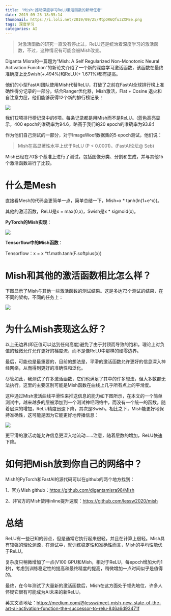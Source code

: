 ```yaml
---
title: 'Mish:撼动深度学习ReLU激活函数的新继任者'
date: 2019-09-25 18:55:14
thumbnail: https://i.loli.net/2019/09/25/MtpOR6Qfu3ZXPEe.png
tags: 深度学习
categories: AI
---
```

> 对激活函数的研究一直没有停止过，ReLU还是统治着深度学习的激活函数，不过，这种情况有可能会被Mish改变。

<!--more-->

Diganta Misra的一篇题为“Mish: A Self Regularized Non-Monotonic Neural Activation Function”的新论文介绍了一个新的深度学习激活函数，该函数在最终准确度上比Swish(+.494%)和ReLU(+ 1.671%)都有提高。

他们的小型FastAI团队使用Mish代替ReLU，打破了之前在FastAI全球排行榜上准确性得分记录的一部分。结合Ranger优化器，Mish激活，Flat + Cosine 退火和自注意力层，他们能够获得12个新的排行榜记录！

<a href="https://sm.ms/image/PZMCh1OpjkRvYqf" target="_blank"><img src="https://i.loli.net/2019/09/25/PZMCh1OpjkRvYqf.jpg" ></a>

我们12项排行榜记录中的6项。每条记录都是用Mish而不是ReLU。(蓝色高亮显示，400 epoch的准确率为94.6，略高于我们的20 epoch的准确率为93.8:)

作为他们自己测试的一部分，对于ImageWoof数据集的5 epoch测试，他们说：

> Mish在高显著性水平上优于ReLU (P < 0.0001)。(FastAI论坛@ Seb)

Mish已经在70多个基准上进行了测试，包括图像分类、分割和生成，并与其他15个激活函数进行了比较。

# 什么是Mesh

直接看Mesh的代码会更简单一点，简单总结一下，Mish=x * tanh(ln(1+e^x))。

其他的激活函数，ReLU是x = max(0,x)，Swish是x * sigmoid(x)。

**PyTorch的Mish实现**：

<a href="https://sm.ms/image/Ya4lGfdXjN3o2qH" target="_blank"><img src="https://i.loli.net/2019/09/25/Ya4lGfdXjN3o2qH.jpg" ></a>

**Tensorflow中的Mish函数**：

Tensorflow：x = x *tf.math.tanh(F.softplus(x))

# Mish和其他的激活函数相比怎么样？

下图显示了Mish与其他一些激活函数的测试结果。这是多达73个测试的结果，在不同的架构，不同的任务上：

<a href="https://sm.ms/image/zrD2FSpymHT13s5" target="_blank"><img src="https://i.loli.net/2019/09/25/zrD2FSpymHT13s5.jpg" ></a>

# 为什么Mish表现这么好？

以上无边界(即正值可以达到任何高度)避免了由于封顶而导致的饱和。理论上对负值的轻微允许允许更好的梯度流，而不是像ReLU中那样的硬零边界。

最后，可能也是最重要的，目前的想法是，平滑的激活函数允许更好的信息深入神经网络，从而得到更好的准确性和泛化。

尽管如此，我测试了许多激活函数，它们也满足了其中的许多想法，但大多数都无法执行。这里的主要区别可能是Mish函数在曲线上几乎所有点上的平滑度。

这种通过Mish激活曲线平滑性来推送信息的能力如下图所示，在本文的一个简单测试中，越来越多的层被添加到一个测试神经网络中，而没有一个统一的函数。随着层深的增加，ReLU精度迅速下降，其次是Swish。相比之下，Mish能更好地保持准确性，这可能是因为它能更好地传播信息：

<a href="https://sm.ms/image/3udy29EoMmq8KwD" target="_blank"><img src="https://i.loli.net/2019/09/25/3udy29EoMmq8KwD.jpg" ></a>

更平滑的激活功能允许信息更深入地流动……注意，随着层数的增加，ReLU快速下降。

# 如何把Mish放到你自己的网络中？

Mish的PyTorch和FastAI的源代码可以在github的两个地方找到：

1、官方Mish github：https://github.com/digantamisra98/Mish

2、非官方的Mish使用inline提升速度：https://github.com/lessw2020/mish

# 总结

ReLU有一些已知的弱点，但是通常它执行起来很轻，并且在计算上很轻。Mish具有较强的理论渊源，在测试中，就训练稳定性和准确性而言，Mish的平均性能优于ReLU。

复杂度只稍微增加了一点(V100 GPU和Mish，相对于ReLU，每epoch增加大约1秒)，考虑到训练稳定性的提高和最终精度的提高，稍微增加一点时间似乎是值得的。

最终，在今年测试了大量新的激活函数后，Mish在这方面处于领先地位，许多人怀疑它很有可能成为AI未来的新ReLU。

英文文章地址：https://medium.com/@lessw/meet-mish-new-state-of-the-art-ai-activation-function-the-successor-to-relu-846a6d93471f

